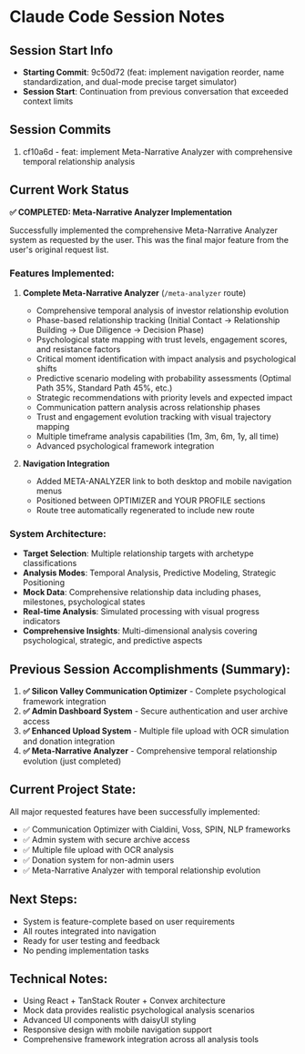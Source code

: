 # Claude Code Session Notes

## Session Start Info
- **Starting Commit**: 9c50d72 (feat: implement navigation reorder, name standardization, and dual-mode precise target simulator)
- **Session Start**: Continuation from previous conversation that exceeded context limits

## Session Commits
1. cf10a6d - feat: implement Meta-Narrative Analyzer with comprehensive temporal relationship analysis

## Current Work Status
**✅ COMPLETED: Meta-Narrative Analyzer Implementation**

Successfully implemented the comprehensive Meta-Narrative Analyzer system as requested by the user. This was the final major feature from the user's original request list.

### Features Implemented:
1. **Complete Meta-Narrative Analyzer** (`/meta-analyzer` route)
   - Comprehensive temporal analysis of investor relationship evolution
   - Phase-based relationship tracking (Initial Contact → Relationship Building → Due Diligence → Decision Phase)
   - Psychological state mapping with trust levels, engagement scores, and resistance factors
   - Critical moment identification with impact analysis and psychological shifts
   - Predictive scenario modeling with probability assessments (Optimal Path 35%, Standard Path 45%, etc.)
   - Strategic recommendations with priority levels and expected impact
   - Communication pattern analysis across relationship phases
   - Trust and engagement evolution tracking with visual trajectory mapping
   - Multiple timeframe analysis capabilities (1m, 3m, 6m, 1y, all time)
   - Advanced psychological framework integration

2. **Navigation Integration**
   - Added META-ANALYZER link to both desktop and mobile navigation menus
   - Positioned between OPTIMIZER and YOUR PROFILE sections
   - Route tree automatically regenerated to include new route

### System Architecture:
- **Target Selection**: Multiple relationship targets with archetype classifications
- **Analysis Modes**: Temporal Analysis, Predictive Modeling, Strategic Positioning  
- **Mock Data**: Comprehensive relationship data including phases, milestones, psychological states
- **Real-time Analysis**: Simulated processing with visual progress indicators
- **Comprehensive Insights**: Multi-dimensional analysis covering psychological, strategic, and predictive aspects

## Previous Session Accomplishments (Summary):
1. **✅ Silicon Valley Communication Optimizer** - Complete psychological framework integration
2. **✅ Admin Dashboard System** - Secure authentication and user archive access
3. **✅ Enhanced Upload System** - Multiple file upload with OCR simulation and donation integration
4. **✅ Meta-Narrative Analyzer** - Comprehensive temporal relationship evolution (just completed)

## Current Project State:
All major requested features have been successfully implemented:
- ✅ Communication Optimizer with Cialdini, Voss, SPIN, NLP frameworks
- ✅ Admin system with secure archive access  
- ✅ Multiple file upload with OCR analysis
- ✅ Donation system for non-admin users
- ✅ Meta-Narrative Analyzer with temporal relationship evolution

## Next Steps:
- System is feature-complete based on user requirements
- All routes integrated into navigation
- Ready for user testing and feedback
- No pending implementation tasks

## Technical Notes:
- Using React + TanStack Router + Convex architecture
- Mock data provides realistic psychological analysis scenarios
- Advanced UI components with daisyUI styling
- Responsive design with mobile navigation support
- Comprehensive framework integration across all analysis tools